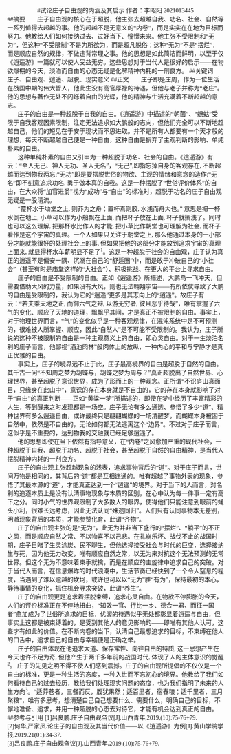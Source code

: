 <center>
<font face = "宋体">
#试论庄子自由观的内涵及其启示
作者：李昭阳 2021013445
</center>
##摘要
&ensp;&ensp;&ensp;
庄子自由观的核心在于超脱，他主张去超越自我、功名、社会、自然等一系列值得去超越的事。他的超越不是无意义的“内卷”，而是实实在在地为目标而努力。他教给人们如何接纳过去、过好当下、憧憬未来。他主张不受限制和“无为”，但这种“不受限制”不是为所欲为，而是超凡脱俗；这种“无为”不是“摆烂”，而是顺应自然的规律，不做违背常理之事。他的思想是如此简洁而鲜明，以至于仅《逍遥游》一篇就可以使人受益无穷。这些思想对于当代人是很好的启示——在物欲爆棚的今天，淡泊而自由的心态无疑是化解精神内耗的一剂良方。
##关键词
&ensp;&ensp;&ensp;
庄子、自由观、逍遥、超脱、现实意义
##正文
&ensp;&ensp;&ensp;
庄子即是庄周，作为一位生活在战国中期的伟大哲人，他此生没有高官厚禄的待遇，但他与老子并称为“老庄”。他的思想与著作无处不闪烁着自由的光辉，他的精神与生活充满着不断超越的意志。
<br>
&ensp;&ensp;&ensp;
庄子的自由是一种超脱于自我的自由。《逍遥游》中描述的“朝菌”、“蟪蛄”受限于自我客观因素限制，注定无法追求如大鹏般的志向，但他们完全可以不断地超越自己，他们的短见在于安于现状而不思进取。并不是所有人都要有一个天才般的理想，每天不断超越自己便是一种自由，这种自由是摒弃了主观判断的影响、单纯朴素的自由。
<br>
&ensp;&ensp;&ensp;
这种单纯朴素的自由又引申为一种超脱于功名、社会的自由。《逍遥游》有云：“至人无己、神人无功、圣人无名”，“无己”,即指忘掉自身的客观存在, 不断超越而达到物我两忘;“无功”即是要摆脱世俗的物欲、主观的情绪和意念的造作;“无名”即不刻意追求功名, 勇于做本真的自我。这是一种摆脱了“世俗评价体系”的自由，在大众将“加官进爵”视为“成功”与“自由”的标准时，超脱于功名的庄子自由观无疑是一股清流。
<br>
&ensp;&ensp;&ensp;
“覆杯水于坳堂之上, 则芥为之舟；置杯焉则胶, 水浅而舟大也。” 意思是把一杯水倒在地上, 小草可以作为小船飘在上面, 而把杯子放在上面, 杯子就搁浅了。同时也可以这么理解, 把那杯水比作人的才能, 把小草比作朝堂也可理解为社会, 而杯子看作是这个宇宙的真理。一个人如果只关注于朝堂之上, 那么他通过本身的一小部分才能就能很好的处理社会上的事, 但如果把他的这部分才能放到追求宇宙的真理上面来, 就显得杯水车薪明显不足了<sup>1</sup>。这是一种超脱于社会的自由观，庄子认为真正的逍遥不是偏安一隅、沉溺在自己的“舒适圈”中，而是敢于冲破自己的“小社会”（甚至有时是庙堂这样的“大社会”）、积极挑战、在更大的平台上寻求自由。
<br>
&ensp;&ensp;&ensp;
庄子的自由是不受限制的自由。正如《逍遥游》所描述，大鹏鸟一飞冲天，但需要借助大风的力量，如果没有大风，则也无法翱翔宇宙——有所依仗导致了大鹏的自由是受限制的，我认为它的“逍遥”更多是其志向上的“逍遥”。故庄子有云：“若夫乘天地之正, 而御六气之辩, 以游无穷者, 彼且恶乎待哉”，唯有掌握了六气的变化、顺应了天地的道理，飘飘乎其间，才是真正不被限制的自由。事实上，对于物理世界而言，“气”的变化似乎是一种客观规律，在混沌系统中是不可预测的，很难被人所掌握、顺应，因此“自然人”是不可能不受限制的。我认为，庄子所说的这种不被限制的自由是一种主观意义上的自由，即心灵自由。对于一生淡泊名利的庄子而言，他鄙视“酒池肉林”般肉体上的放纵，一种内心的平和与宁静才是真正优雅的自由。
<br>
&ensp;&ensp;&ensp;
事实上，庄子的境界远不止于此，庄子最高境界的自由是超脱于自然的自由。其千古一问“不知周之梦为胡蝶与，胡蝶之梦为周与？”真正超脱出了自然世界、心理世界，甚至超脱了意识世界，成为了形而上的一种观念。正所谓“不识庐山真面目，只缘身在此山中”，意识的存在本身就是不自由的，它的存在本身就影响了对于“自由”的真正判断——正如“黄粱一梦”所描述的，即使在梦中经历了丰富精彩的人生，等到醒来之时发现都是一场空。庄子无论有多么通透、参悟了多少“道”、精神世界有多么逍遥自由，或许最终只是翩翩蝴蝶的一场清醒梦，而蝴蝶本身被困于自然中，依然是不自由的，无论如何都无法逃离这个“边界”。不过对于庄子而言，这似乎是不重要的，达到物我的交融就已经足够逍遥了。
<br>
&ensp;&ensp;&ensp;
他的思想即使在当下依然有指导意义，在“内卷”之风愈加严重的现代社会，一种超脱于自我、超脱于功名、超脱于社会，甚至超脱于自然的自由精神，是当代人摆脱精神内耗的一剂良方。
<br>
&ensp;&ensp;&ensp;
庄子的自由观主张超越现象的浅表，追求事物背后的“道”。对于庄子而言，世间万物是相同的，其背后的“道”都是互相连通的。唯有超越了事物外表的现象，参悟了其最本源的“道”，才能真正达到一个“逍遥”的境界。对于当下的人而言，对名利的追逐本质上是没有认清事物现象与本质的区别，在心中认为每一件事一定有高下之分。同时小气的世界观限制了大多数人的眼界，使得他们只能注意到眼前的蝇头小利，很难长远考虑，因此无法认同“殊途同归”。人们只有认同事物本无差别，明澈现象背后的本质，才能参赞化育，此谓“齐物”。
<br>
&ensp;&ensp;&ensp;
庄子的自由观主张的是“无为”，此无为并非当下盛行的“摆烂”、“躺平”的不正之风，而是顺应自然之常、不以物喜不以己悲。在礼崩乐坏、战伐不止的战国时期，庄子目睹了生灵涂炭、民不聊生，但他选择接受社会与时代的巨变，选择接纳生与死，因为他无力改变，唯有顺应自然之常，以无为来对抗这个无法预测的无常世界。但这个无为不意味着束手就擒，而是在顺应的主旋律中追求自己的突破。对于当代人而言，在信息爆炸的时代浪潮中，生活节奏已经快到了一个令人窒息的程度，当遇到了难以逾越的坎坷，或许也可以以“无为”胜“有为”，保持最初的本心，静待事情的变化，抓住机会寻求突破，此谓“养生”。
<br>
&ensp;&ensp;&ensp;
庄子的自由观更是追求着摆脱束缚，追求心灵自由。在物欲不停膨胀的今天，人们的评价标准正在不停地扭曲，“知效一官、行比一乡、德合一君、而征一国者”愈加成为了世俗所追求的目标，优渥的待遇似乎无处都彰显着逍遥与自由，但事实上这都是被束缚着的，是受到其他人的意见影响的——即唯有其他人认可，这些才有如此的价值。在不断内卷的当下，认清自己最想追求的目标，不束缚在他人的口舌中，追求自己的自由与幸福便是正确之举。
<br>
&ensp;&ensp;&ensp;
庄子的自由体现在他追求大道、保存常性、向往自由的特质, 这一思想产生在今天也许不足为奇, 但他产生于两千多年前的战国时代, 体现了人的主体意识的觉醒<sup>2</sup>。 庄子的先见之明不得不使人们感到震撼。庄子的自由观所提倡的不仅仅是一个自由的标准，更是一种生活的态度，一种入世而不忘初心的境界。他教给了我们如何看待自己的过去经历，教给我们处理现实问题的态度，也为我们指明了未来的人生方向<sup>3</sup>。“适莽苍者，三餐而反，腹犹果然；适百里者，宿舂粮；适千里者，三月聚粮”，唯有多思考，想清楚自己自己想要什么、需要什么，明确自己的目标，不懈地准备、追求，并用一种超脱的心态去对待它，才能有机会达到真正的自由。
##参考与引用
[1]吕良鹏.庄子自由观刍议[J].山西青年,2019,(10):75-76+79.
<br>
[2]何华,严家凤.论庄子的自由观及其当代价值——以《逍遥游》为例[J].黄山学院学报,2019,21(01):34-37.
<br>
[3]吕良鹏.庄子自由观刍议[J].山西青年,2019,(10):75-76+79.
</font>